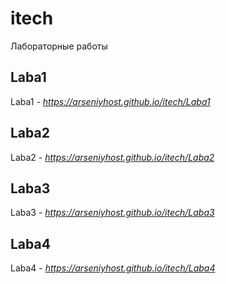 # itech
Лабораторные работы

## Laba1 
Laba1 - *https://arseniyhost.github.io/itech/Laba1*

## Laba2 
Laba2 - *https://arseniyhost.github.io/itech/Laba2*

## Laba3 
Laba3 - *https://arseniyhost.github.io/itech/Laba3*

## Laba4 
Laba4 - *https://arseniyhost.github.io/itech/Laba4*
